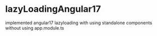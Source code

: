 # lazyLoadingAngular17
implemented angular17 lazyloading with using standalone components without using app.module.ts 
